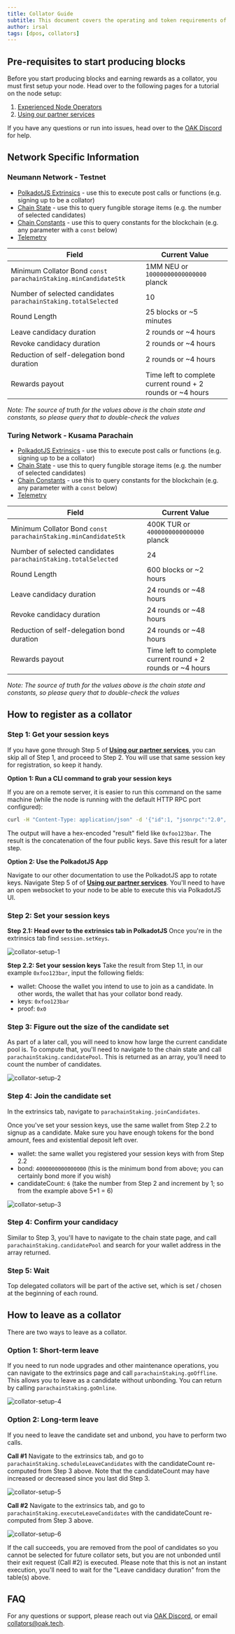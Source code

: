 ```yaml
---
title: Collator Guide
subtitle: This document covers the operating and token requirements of a collator
author: irsal
tags: [dpos, collators]
---
```


## Pre-requisites to start producing blocks

Before you start producing blocks and earning rewards as a collator, you must first setup your node. Head over to the following pages for a tutorial on the node setup:

1. [Experienced Node Operators](../node-operator-requirements)
2. [Using our partner services](../node-operator-requirements-service)

If you have any questions or run into issues, head over to the [OAK Discord](https://discord.gg/7W9UDvsbwh) for help.

## Network Specific Information

### Neumann Network - Testnet

- [PolkadotJS Extrinsics](https://polkadot.js.org/apps/?rpc=wss%3A%2F%2Frpc.testnet.oak.tech#/extrinsics) - use this to execute post calls or functions (e.g. signing up to be a collator)
- [Chain State](https://polkadot.js.org/apps/?rpc=wss%3A%2F%2Frpc.testnet.oak.tech#/chainstate) - use this to query fungible storage items (e.g. the number of selected candidates)
- [Chain Constants](https://polkadot.js.org/apps/?rpc=wss%3A%2F%2Frpc.testnet.oak.tech#/chainstate/constants) - use this to query constants for the blockchain (e.g. any parameter with a `const` below)
- [Telemetry](https://telemetry.polkadot.io/#list/0x42e75532d6809775cef4b9ca8e4bb49be2dc1e87c9ff1ba299e78481b5cb3047)

| Field                                                          | Current Value                                              |
| -------------------------------------------------------------- | ---------------------------------------------------------- |
| Minimum Collator Bond `const parachainStaking.minCandidateStk` | 1MM NEU or `10000000000000000` planck                      |
| Number of selected candidates `parachainStaking.totalSelected` | 10                                                         |
| Round Length                                                   | 25 blocks or ~5 minutes                                    |
| Leave candidacy duration                                       | 2 rounds or ~4 hours                                       |
| Revoke candidacy duration                                      | 2 rounds or ~4 hours                                       |
| Reduction of self-delegation bond duration                     | 2 rounds or ~4 hours                                       |
| Rewards payout                                                 | Time left to complete current round + 2 rounds or ~4 hours |

_Note: The source of truth for the values above is the chain state and constants, so please query that to double-check the values_

### Turing Network - Kusama Parachain

- [PolkadotJS Extrinsics](https://polkadot.js.org/apps/?rpc=wss%3A%2F%2Frpc.turing.oak.tech#/extrinsics) - use this to execute post calls or functions (e.g. signing up to be a collator)
- [Chain State](https://polkadot.js.org/apps/?rpc=wss%3A%2F%2Frpc.turing.oak.tech#/chainstate) - use this to query fungible storage items (e.g. the number of selected candidates)
- [Chain Constants](https://polkadot.js.org/apps/?rpc=wss%3A%2F%2Frpc.turing.oak.tech#/chainstate/constants) - use this to query constants for the blockchain (e.g. any parameter with a `const` below)
- [Telemetry](https://telemetry.polkadot.io/#list/0x0f62b701fb12d02237a33b84818c11f621653d2b1614c777973babf4652b535d)

| Field                                                          | Current Value                                              |
| -------------------------------------------------------------- | ---------------------------------------------------------- |
| Minimum Collator Bond `const parachainStaking.minCandidateStk` | 400K TUR or `4000000000000000` planck                      |
| Number of selected candidates `parachainStaking.totalSelected` | 24                                                         |
| Round Length                                                   | 600 blocks or ~2 hours                                     |
| Leave candidacy duration                                       | 24 rounds or ~48 hours                                     |
| Revoke candidacy duration                                      | 24 rounds or ~48 hours                                     |
| Reduction of self-delegation bond duration                     | 24 rounds or ~48 hours                                     |
| Rewards payout                                                 | Time left to complete current round + 2 rounds or ~4 hours |

_Note: The source of truth for the values above is the chain state and constants, so please query that to double-check the values_

## How to register as a collator

### Step 1: Get your session keys

If you have gone through Step 5 of **[Using our partner services](../node-operator-requirements-service)**, you can skip all of Step 1, and proceed to Step 2. You will use that same session key for registration, so keep it handy.

**Option 1: Run a CLI command to grab your session keys**

If you are on a remote server, it is easier to run this command on the same machine (while the node is running with the default HTTP RPC port configured):

```bash
curl -H "Content-Type: application/json" -d '{"id":1, "jsonrpc":"2.0", "method": "author_rotateKeys", "params":[]}' http://localhost:9933
```

The output will have a hex-encoded "result" field like `0xfoo123bar`. The result is the concatenation of the four public keys. Save this result for a later step.

**Option 2: Use the PolkadotJS App**

Navigate to our other documentation to use the PolkadotJS app to rotate keys. Navigate Step 5 of of **[Using our partner services](../node-operator-requirements-service)**. You'll need to have an open websocket to your node to be able to execute this via PolkadotJS UI.

### Step 2: Set your session keys

**Step 2.1: Head over to the extrinsics tab in PolkadotJS**
Once you're in the extrinsics tab find `session.setKeys`.

![collator-setup-1](../../assets/img/collators/collator-setup-1.png)

**Step 2.2: Set your session keys**
Take the result from Step 1.1, in our example `0xfoo123bar`, input the following fields:

- wallet: Choose the wallet you intend to use to join as a candidate. In other words, the wallet that has your collator bond ready.
- keys: `0xfoo123bar`
- proof: `0x0`

### Step 3: Figure out the size of the candidate set

As part of a later call, you will need to know how large the current candidate pool is. To compute that, you'll need to navigate to the chain state and call `parachainStaking.candidatePool`. This is returned as an array, you'll need to count the number of candidates.

![collator-setup-2](../../assets/img/collators/collator-setup-2.png)

### Step 4: Join the candidate set

In the extrinsics tab, navigate to `parachainStaking.joinCandidates`.

Once you've set your session keys, use the same wallet from Step 2.2 to signup as a candidate. Make sure you have enough tokens for the bond amount, fees and existential deposit left over.

- wallet: the same wallet you registered your session keys with from Step 2.2
- bond: `4000000000000000` (this is the minimum bond from above; you can certainly bond more if you wish)
- candidateCount: `6` (take the number from Step 2 and increment by 1; so from the example above 5+1 = 6)

![collator-setup-3](../../assets/img/collators/collator-setup-3.png)

### Step 4: Confirm your candidacy

Similar to Step 3, you'll have to navigate to the chain state page, and call `parachainStaking.candidatePool` and search for your wallet address in the array returned.

### Step 5: Wait

Top delegated collators will be part of the active set, which is set / chosen at the beginning of each round.

## How to leave as a collator

There are two ways to leave as a collator.

### Option 1: Short-term leave

If you need to run node upgrades and other maintenance operations, you can navigate to the extrinsics page and call `parachainStaking.goOffline`. This allows you to leave as a candidate without unbonding. You can return by calling `parachainStaking.goOnline`.

![collator-setup-4](../../assets/img/collators/collator-setup-4.png)

### Option 2: Long-term leave

If you need to leave the candidate set and unbond, you have to perform two calls.

**Call #1**
Navigate to the extrinsics tab, and go to `parachainStaking.scheduleLeaveCandidates` with the candidateCount re-computed from Step 3 above. Note that the candidateCount may have increased or decreased since you last did Step 3.

![collator-setup-5](../../assets/img/collators/collator-setup-5.png)

**Call #2**
Navigate to the extrinsics tab, and go to `parachainStaking.executeLeaveCandidates` with the candidateCount re-computed from Step 3 above.

![collator-setup-6](../../assets/img/collators/collator-setup-6.png)

If the call succeeds, you are removed from the pool of candidates so you cannot be selected for future collator sets, but you are not unbonded until their exit request (Call #2) is executed. Please note that this is not an instant execution, you'll need to wait for the "Leave candidacy duration" from the table(s) above.

## FAQ

For any questions or support, please reach out via [OAK Discord](https://discord.gg/7W9UDvsbwh), or email <collators@oak.tech>.
